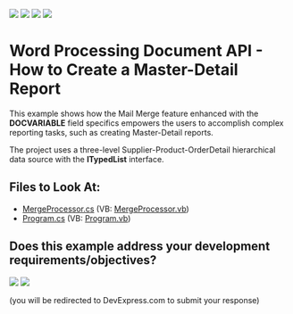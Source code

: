 <!-- default badges list -->
![](https://img.shields.io/endpoint?url=https://codecentral.devexpress.com/api/v1/VersionRange/128608279/22.2.3%2B)
[![](https://img.shields.io/badge/Open_in_DevExpress_Support_Center-FF7200?style=flat-square&logo=DevExpress&logoColor=white)](https://supportcenter.devexpress.com/ticket/details/E4718)
[![](https://img.shields.io/badge/📖_How_to_use_DevExpress_Examples-e9f6fc?style=flat-square)](https://docs.devexpress.com/GeneralInformation/403183)
[![](https://img.shields.io/badge/💬_Leave_Feedback-feecdd?style=flat-square)](#does-this-example-address-your-development-requirementsobjectives)
<!-- default badges end -->

# Word Processing Document API - How to Create a Master-Detail Report

This example shows how the Mail Merge feature enhanced with the **DOCVARIABLE** field specifics empowers the users to accomplish complex reporting tasks, such as creating Master-Detail reports. 

The project uses a three-level Supplier-Product-OrderDetail hierarchical data source with the **ITypedList** interface.

## Files to Look At:

* [MergeProcessor.cs](./CS/MasterDetailExample/MergeProcessor.cs) (VB: [MergeProcessor.vb](./VB/MasterDetailExample/MergeProcessor.vb))
* [Program.cs](./CS/MasterDetailExample/Program.cs) (VB: [Program.vb](./VB/MasterDetailExample/Program.vb))
<!-- feedback -->
## Does this example address your development requirements/objectives?

[<img src="https://www.devexpress.com/support/examples/i/yes-button.svg"/>](https://www.devexpress.com/support/examples/survey.xml?utm_source=github&utm_campaign=word-document-api-create-master-detail-report&~~~was_helpful=yes) [<img src="https://www.devexpress.com/support/examples/i/no-button.svg"/>](https://www.devexpress.com/support/examples/survey.xml?utm_source=github&utm_campaign=word-document-api-create-master-detail-report&~~~was_helpful=no)

(you will be redirected to DevExpress.com to submit your response)
<!-- feedback end -->
